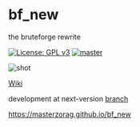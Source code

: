 # bf_new
the bruteforge rewrite

[![License: GPL v3](https://img.shields.io/badge/License-GPL%20v3-blue.svg)](http://www.gnu.org/licenses/gpl-3.0)
[![master](https://img.shields.io/badge/current-v0.2.8-aa11ff.svg)](https://github.com/masterzorag/bf_new/releases)  

![shot](https://cloud.githubusercontent.com/assets/8250079/20905459/2829b03e-bb44-11e6-9867-bb87cdc19c01.png)

[Wiki](https://github.com/masterzorag/bf_new/wiki)

development at next-version [branch](https://github.com/masterzorag/bf_new/tree/0.2.9)

https://masterzorag.github.io/bf_new
